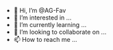 - 👋 Hi, I’m @AG-Fav
- 👀 I’m interested in ...
- 🌱 I’m currently learning ...
- 💞️ I’m looking to collaborate on ...
- 📫 How to reach me ...

<!---
AG-Fav/AG-Fav is a ✨ special ✨ repository because its `README.md` (this file) appears on your GitHub profile.
You can click the Preview link to take a look at your changes.
--->
